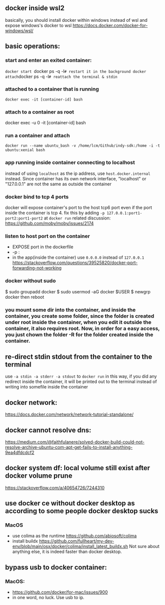 ## docker inside wsl2
basically, you should install docker within windows instead of wsl and expose windows's docker to wsl
https://docs.docker.com/docker-for-windows/wsl/
## basic operations:
### start and enter an exited container:
`
docker start  `docker ps -q -l` # restart it in the background
docker attach `docker ps -q -l` # reattach the terminal & stdin
`
### attached to a container that is running
`
docker exec -it [container-id] bash
`
### attach to a container as root
docker exec -u 0 -it [container-id] bash

### run a container and attach
`
docker run --name ubuntu_bash -v /home/lcm/Github/indy-sdk:/home -i -t ubuntu:xenial bash
`

### app running inside container connecting to localhost
instead of using `localhost` as the ip address, use `host.docker.internal` instead.
Since container has its own network interface, "localhost" or "127.0.0.1" are not the same as outside the container


### docker bind to tcp 4 ports
docker will expose container's port to the host tcp6 port even if the port inside the container is tcp 4.
fix this by adding `-p 127.0.0.1:port1-port2:port1-port2` at `docker run`
related discussion:
https://github.com/moby/moby/issues/2174

### listen to host port on the container
- EXPOSE port in the dockerfile
- -p <hostip>:<containerip>
- in the app(inside the container) use `0.0.0.0` instead of `127.0.0.1`
https://stackoverflow.com/questions/39525820/docker-port-forwarding-not-working


### docker without sudo
$ sudo groupadd docker
$ sudo usermod -aG docker $USER
$ newgrp docker 
then reboot

### you mount some dir into the container, and inside the container, you create some folder, since the folder is created under root inside the container, when you edit it outside the container, it also requires root.  Now, in order for a easy access, you just chown the folder -R for the folder created inside the container. 

## re-direct stdin stdout from the container to the terminal
use `-a stdin -a stderr -a stdout` to `docker run` in this way, if you did any redirect inside the container, it will be printed out to the terminal instead of writing into somefile inside the container

## docker network:
https://docs.docker.com/network/network-tutorial-standalone/

## docker cannot resolve dns:

https://medium.com/@faithfulanere/solved-docker-build-could-not-resolve-archive-ubuntu-com-apt-get-fails-to-install-anything-9ea4dfdcdcf2

## docker system df: local volume still exist after docker volume prune
https://stackoverflow.com/a/40654726/7244310

## use docker ce without docker desktop as according to some people docker desktop sucks
### MacOS
- use colima as the runtime https://github.com/abiosoft/colima
- install buildx https://github.com/fullheart/my-dev-env/blob/main/osx/docker/colima/install_latest_buildx.sh
Not sure about anything else, it is indeed faster than docker desktop.

## bypass usb to docker container:
### MacOS:
- https://github.com/docker/for-mac/issues/900
- in one word, no luck. Use usb to ip. 
